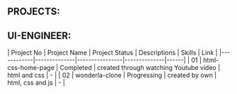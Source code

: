 ## PROJECTS:

## UI-ENGINEER:

| Project No | Project Name | Project Status | Descriptions | Skills | Link |
|------------|--------------|----------------|--------------|------|
| 01 | html-css-home-page | Completed | created through watching Youtube video | html and css | - |
| 02 | wonderla-clone | Progressing | created by own | html, css and js | - |